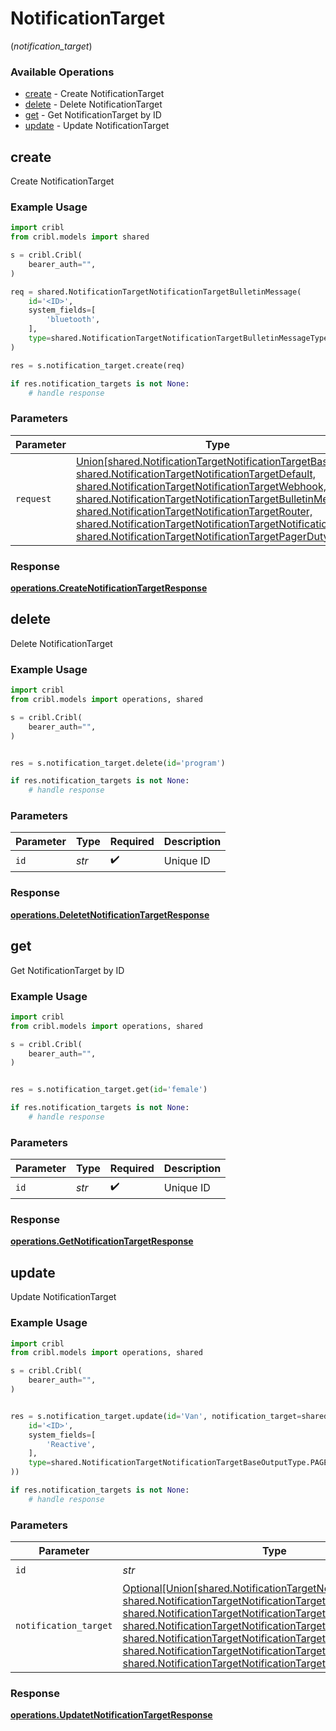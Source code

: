 # NotificationTarget
(*notification_target*)

### Available Operations

* [create](#create) - Create NotificationTarget
* [delete](#delete) - Delete NotificationTarget
* [get](#get) - Get NotificationTarget by ID
* [update](#update) - Update NotificationTarget

## create

Create NotificationTarget

### Example Usage

```python
import cribl
from cribl.models import shared

s = cribl.Cribl(
    bearer_auth="",
)

req = shared.NotificationTargetNotificationTargetBulletinMessage(
    id='<ID>',
    system_fields=[
        'bluetooth',
    ],
    type=shared.NotificationTargetNotificationTargetBulletinMessageType.BULLETIN_MESSAGE,
)

res = s.notification_target.create(req)

if res.notification_targets is not None:
    # handle response
```

### Parameters

| Parameter                                                                                                                                                                                                                                                                                                                                                                                                                                     | Type                                                                                                                                                                                                                                                                                                                                                                                                                                          | Required                                                                                                                                                                                                                                                                                                                                                                                                                                      | Description                                                                                                                                                                                                                                                                                                                                                                                                                                   |
| --------------------------------------------------------------------------------------------------------------------------------------------------------------------------------------------------------------------------------------------------------------------------------------------------------------------------------------------------------------------------------------------------------------------------------------------- | --------------------------------------------------------------------------------------------------------------------------------------------------------------------------------------------------------------------------------------------------------------------------------------------------------------------------------------------------------------------------------------------------------------------------------------------- | --------------------------------------------------------------------------------------------------------------------------------------------------------------------------------------------------------------------------------------------------------------------------------------------------------------------------------------------------------------------------------------------------------------------------------------------- | --------------------------------------------------------------------------------------------------------------------------------------------------------------------------------------------------------------------------------------------------------------------------------------------------------------------------------------------------------------------------------------------------------------------------------------------- |
| `request`                                                                                                                                                                                                                                                                                                                                                                                                                                     | [Union[shared.NotificationTargetNotificationTargetBase, shared.NotificationTargetNotificationTargetDefault, shared.NotificationTargetNotificationTargetWebhook, shared.NotificationTargetNotificationTargetBulletinMessage, shared.NotificationTargetNotificationTargetRouter, shared.NotificationTargetNotificationTargetNotificationsLog, shared.NotificationTargetNotificationTargetPagerDuty]](../../models/shared/notificationtarget.md) | :heavy_check_mark:                                                                                                                                                                                                                                                                                                                                                                                                                            | The request object to use for the request.                                                                                                                                                                                                                                                                                                                                                                                                    |


### Response

**[operations.CreateNotificationTargetResponse](../../models/operations/createnotificationtargetresponse.md)**


## delete

Delete NotificationTarget

### Example Usage

```python
import cribl
from cribl.models import operations, shared

s = cribl.Cribl(
    bearer_auth="",
)


res = s.notification_target.delete(id='program')

if res.notification_targets is not None:
    # handle response
```

### Parameters

| Parameter          | Type               | Required           | Description        |
| ------------------ | ------------------ | ------------------ | ------------------ |
| `id`               | *str*              | :heavy_check_mark: | Unique ID          |


### Response

**[operations.DeletetNotificationTargetResponse](../../models/operations/deletetnotificationtargetresponse.md)**


## get

Get NotificationTarget by ID

### Example Usage

```python
import cribl
from cribl.models import operations, shared

s = cribl.Cribl(
    bearer_auth="",
)


res = s.notification_target.get(id='female')

if res.notification_targets is not None:
    # handle response
```

### Parameters

| Parameter          | Type               | Required           | Description        |
| ------------------ | ------------------ | ------------------ | ------------------ |
| `id`               | *str*              | :heavy_check_mark: | Unique ID          |


### Response

**[operations.GetNotificationTargetResponse](../../models/operations/getnotificationtargetresponse.md)**


## update

Update NotificationTarget

### Example Usage

```python
import cribl
from cribl.models import operations, shared

s = cribl.Cribl(
    bearer_auth="",
)


res = s.notification_target.update(id='Van', notification_target=shared.NotificationTargetNotificationTargetBase(
    id='<ID>',
    system_fields=[
        'Reactive',
    ],
    type=shared.NotificationTargetNotificationTargetBaseOutputType.PAGER_DUTY,
))

if res.notification_targets is not None:
    # handle response
```

### Parameters

| Parameter                                                                                                                                                                                                                                                                                                                                                                                                                                               | Type                                                                                                                                                                                                                                                                                                                                                                                                                                                    | Required                                                                                                                                                                                                                                                                                                                                                                                                                                                | Description                                                                                                                                                                                                                                                                                                                                                                                                                                             |
| ------------------------------------------------------------------------------------------------------------------------------------------------------------------------------------------------------------------------------------------------------------------------------------------------------------------------------------------------------------------------------------------------------------------------------------------------------- | ------------------------------------------------------------------------------------------------------------------------------------------------------------------------------------------------------------------------------------------------------------------------------------------------------------------------------------------------------------------------------------------------------------------------------------------------------- | ------------------------------------------------------------------------------------------------------------------------------------------------------------------------------------------------------------------------------------------------------------------------------------------------------------------------------------------------------------------------------------------------------------------------------------------------------- | ------------------------------------------------------------------------------------------------------------------------------------------------------------------------------------------------------------------------------------------------------------------------------------------------------------------------------------------------------------------------------------------------------------------------------------------------------- |
| `id`                                                                                                                                                                                                                                                                                                                                                                                                                                                    | *str*                                                                                                                                                                                                                                                                                                                                                                                                                                                   | :heavy_check_mark:                                                                                                                                                                                                                                                                                                                                                                                                                                      | Unique ID                                                                                                                                                                                                                                                                                                                                                                                                                                               |
| `notification_target`                                                                                                                                                                                                                                                                                                                                                                                                                                   | [Optional[Union[shared.NotificationTargetNotificationTargetBase, shared.NotificationTargetNotificationTargetDefault, shared.NotificationTargetNotificationTargetWebhook, shared.NotificationTargetNotificationTargetBulletinMessage, shared.NotificationTargetNotificationTargetRouter, shared.NotificationTargetNotificationTargetNotificationsLog, shared.NotificationTargetNotificationTargetPagerDuty]]](../../models/shared/notificationtarget.md) | :heavy_minus_sign:                                                                                                                                                                                                                                                                                                                                                                                                                                      | NotificationTarget object to be updated                                                                                                                                                                                                                                                                                                                                                                                                                 |


### Response

**[operations.UpdatetNotificationTargetResponse](../../models/operations/updatetnotificationtargetresponse.md)**


